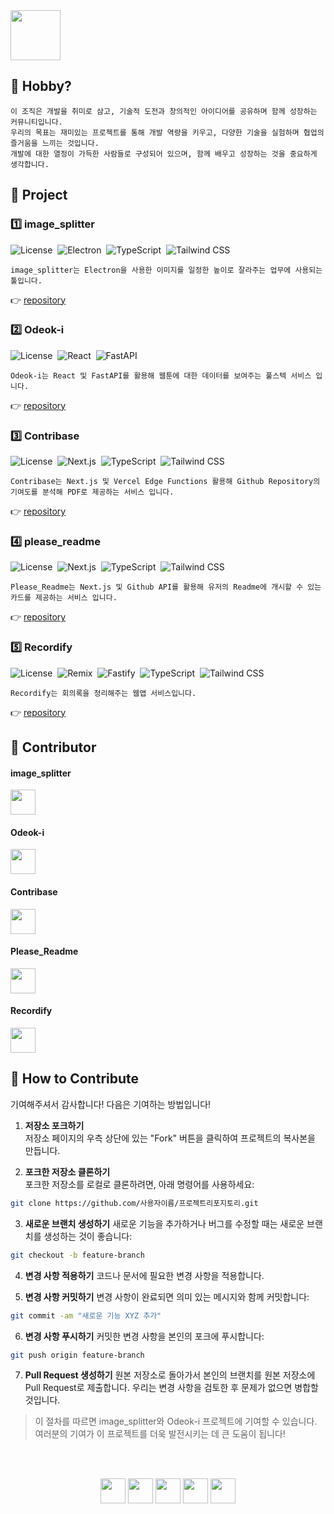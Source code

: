 <img src="https://github.com/user-attachments/assets/67c7e1ef-9ba4-4763-9650-789b06c8f49a"  height="80">

## 🤪 Hobby?
```
이 조직은 개발을 취미로 삼고, 기술적 도전과 창의적인 아이디어를 공유하며 함께 성장하는 커뮤니티입니다.
우리의 목표는 재미있는 프로젝트를 통해 개발 역량을 키우고, 다양한 기술을 실험하며 협업의 즐거움을 느끼는 것입니다.
개발에 대한 열정이 가득한 사람들로 구성되어 있으며, 함께 배우고 성장하는 것을 중요하게 생각합니다.
```

## 🤪 Project
### 1️⃣ image_splitter
![License](https://img.shields.io/badge/License-MIT-black)&nbsp;
![Electron](https://img.shields.io/badge/Electron-2d2d2f?style=flat&logo=electron&logoColor=fff)&nbsp;
![TypeScript](https://img.shields.io/badge/TypeScript-%23007ACC?style=flat&logo=typescript&logoColor=fff)&nbsp;
![Tailwind CSS](https://img.shields.io/badge/Tailwind%20CSS-%2338B2AC?style=flat&logo=tailwind-css&logoColor=fff)&nbsp;
```
image_splitter는 Electron을 사용한 이미지를 일정한 높이로 잘라주는 업무에 사용되는 툴입니다.
```
👉 [repository](https://github.com/Hobby2025/image_splitter)

### 2️⃣ Odeok-i
![License](https://img.shields.io/badge/License-MIT-black)&nbsp;
![React](https://img.shields.io/badge/React-61DAFB?style=flat&logo=react&logoColor=black)&nbsp;
![FastAPI](https://img.shields.io/badge/FastAPI-009688?style=flat&logo=fastapi&logoColor=white)
```
Odeok-i는 React 및 FastAPI를 활용해 웹툰에 대한 데이터를 보여주는 풀스텍 서비스 입니다.
```
👉 [repository](https://github.com/Hobby2025/Odeok-i)

### 3️⃣ Contribase
![License](https://img.shields.io/badge/License-MIT-black)&nbsp;
![Next.js](https://img.shields.io/badge/Next.js-000000?style=flat&logo=nextdotjs&logoColor=white)&nbsp;
![TypeScript](https://img.shields.io/badge/TypeScript-007ACC?style=flat&logo=typescript&logoColor=white)&nbsp;
![Tailwind CSS](https://img.shields.io/badge/Tailwind%20CSS-38B2AC?style=flat&logo=tailwind-css&logoColor=white)&nbsp;
```
Contribase는 Next.js 및 Vercel Edge Functions 활용해 Github Repository의 기여도를 분석해 PDF로 제공하는 서비스 입니다.
```
👉 [repository](https://github.com/Hobby2025/Contribase)

### 4️⃣ please_readme
![License](https://img.shields.io/badge/License-MIT-black)&nbsp;
![Next.js](https://img.shields.io/badge/Next.js-000000?style=flat&logo=nextdotjs&logoColor=white)&nbsp;
![TypeScript](https://img.shields.io/badge/TypeScript-007ACC?style=flat&logo=typescript&logoColor=white)&nbsp;
![Tailwind CSS](https://img.shields.io/badge/Tailwind%20CSS-38B2AC?style=flat&logo=tailwind-css&logoColor=white)&nbsp;
```
Please_Readme는 Next.js 및 Github API를 활용해 유저의 Readme에 개시할 수 있는 카드를 제공하는 서비스 입니다.
```
👉 [repository](https://github.com/Hobby2025/please_readme)

### 5️⃣ Recordify
![License](https://img.shields.io/badge/License-MIT-black)&nbsp;
![Remix](https://img.shields.io/badge/Remix-000000?style=flat&logo=remix&logoColor=white)&nbsp;
![Fastify](https://img.shields.io/badge/Fastify-000000?style=flat&logo=fastify&logoColor=white)&nbsp;
![TypeScript](https://img.shields.io/badge/TypeScript-007ACC?style=flat&logo=typescript&logoColor=white)&nbsp;
![Tailwind CSS](https://img.shields.io/badge/Tailwind%20CSS-38B2AC?style=flat&logo=tailwind-css&logoColor=white)&nbsp;
```
Recordify는 회의록을 정리해주는 웹앱 서비스입니다.
```
👉 [repository](https://github.com/Hobby2025)

## 🤪 Contributor
#### image_splitter
<a href="https://github.com/Hobby2025/image_splitter/graphs/contributors">
  <img src="https://contrib.rocks/image?repo=Hobby2025/image_splitter" height="40"/>
</a>

#### Odeok-i
<a href="https://github.com/Hobby2025/Odeok-i/graphs/contributors">
  <img src="https://contrib.rocks/image?repo=Hobby2025/Odeok-i" height="40"/>
</a>

#### Contribase
<a href="https://github.com/Hobby2025/Contribase/graphs/contributors">
  <img src="https://contrib.rocks/image?repo=Hobby2025/Contribase" height="40"/>
</a>

#### Please_Readme
<a href="https://github.com/Hobby2025/please_readme/graphs/contributors">
  <img src="https://contrib.rocks/image?repo=Hobby2025/please_readme" height="40"/>
</a>

#### Recordify
<a href="https://github.com/Hobby2025/Recordify/graphs/contributors">
  <img src="https://contrib.rocks/image?repo=Hobby2025/Recordify" height="40"/>
</a>

## 🤪 How to Contribute
기여해주셔서 감사합니다! 다음은 기여하는 방법입니다!

1. **저장소 포크하기**  
저장소 페이지의 우측 상단에 있는 "Fork" 버튼을 클릭하여 프로젝트의 복사본을 만듭니다.

2. **포크한 저장소 클론하기**  
포크한 저장소를 로컬로 클론하려면, 아래 명령어를 사용하세요:
```bash
git clone https://github.com/사용자이름/프로젝트리포지토리.git
```

3. **새로운 브랜치 생성하기**
새로운 기능을 추가하거나 버그를 수정할 때는 새로운 브랜치를 생성하는 것이 좋습니다:
```bash
git checkout -b feature-branch
```

4. **변경 사항 적용하기**
코드나 문서에 필요한 변경 사항을 적용합니다.

5. **변경 사항 커밋하기**
변경 사항이 완료되면 의미 있는 메시지와 함께 커밋합니다:
```bash
git commit -am "새로운 기능 XYZ 추가"
```

6. **변경 사항 푸시하기**
커밋한 변경 사항을 본인의 포크에 푸시합니다:
```bash
git push origin feature-branch
```

7. **Pull Request 생성하기**
원본 저장소로 돌아가서 본인의 브랜치를 원본 저장소에 Pull Request로 제출합니다. 우리는 변경 사항을 검토한 후 문제가 없으면 병합할 것입니다.

> 이 절차를 따르면 image_splitter와 Odeok-i 프로젝트에 기여할 수 있습니다. 여러분의 기여가 이 프로젝트를 더욱 발전시키는 데 큰 도움이 됩니다!

<br/><br>

<div align="center">
  <img src="https://github.com/user-attachments/assets/bd9d8367-912e-4e2b-976a-1111d7857329" height="40">
  <img src="https://github.com/user-attachments/assets/bd9d8367-912e-4e2b-976a-1111d7857329" height="40">
  <img src="https://github.com/user-attachments/assets/bd9d8367-912e-4e2b-976a-1111d7857329" height="40">
  <img src="https://github.com/user-attachments/assets/bd9d8367-912e-4e2b-976a-1111d7857329" height="40">
  <img src="https://github.com/user-attachments/assets/bd9d8367-912e-4e2b-976a-1111d7857329" height="40">
</div>

